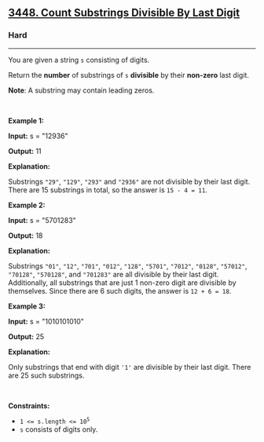 <h2><a href="https://leetcode.com/problems/count-substrings-divisible-by-last-digit">3448. Count Substrings Divisible By Last Digit</a></h2><h3>Hard</h3><hr><p>You are given a string <code>s</code> consisting of digits.</p>

<p>Return the <strong>number</strong> of <span data-keyword="substring-nonempty">substrings</span> of <code>s</code> <strong>divisible</strong> by their <strong>non-zero</strong> last digit.</p>

<p><strong>Note</strong>: A substring may contain leading zeros.</p>

<p>&nbsp;</p>
<p><strong class="example">Example 1:</strong></p>

<div class="example-block">
<p><strong>Input:</strong> <span class="example-io">s = &quot;12936&quot;</span></p>

<p><strong>Output:</strong> <span class="example-io">11</span></p>

<p><strong>Explanation:</strong></p>

<p>Substrings <code>&quot;29&quot;</code>, <code>&quot;129&quot;</code>, <code>&quot;293&quot;</code> and <code>&quot;2936&quot;</code> are not divisible by their last digit. There are 15 substrings in total, so the answer is <code>15 - 4 = 11</code>.</p>
</div>

<p><strong class="example">Example 2:</strong></p>

<div class="example-block">
<p><strong>Input:</strong> <span class="example-io">s = &quot;5701283&quot;</span></p>

<p><strong>Output:</strong> <span class="example-io">18</span></p>

<p><strong>Explanation:</strong></p>

<p>Substrings <code>&quot;01&quot;</code>, <code>&quot;12&quot;</code>, <code>&quot;701&quot;</code>, <code>&quot;012&quot;</code>, <code>&quot;128&quot;</code>, <code>&quot;5701&quot;</code>, <code>&quot;7012&quot;</code>, <code>&quot;0128&quot;</code>, <code>&quot;57012&quot;</code>, <code>&quot;70128&quot;</code>, <code>&quot;570128&quot;</code>, and <code>&quot;701283&quot;</code> are all divisible by their last digit. Additionally, all substrings that are just 1 non-zero digit are divisible by themselves. Since there are 6 such digits, the answer is <code>12 + 6 = 18</code>.</p>
</div>

<p><strong class="example">Example 3:</strong></p>

<div class="example-block">
<p><strong>Input:</strong> <span class="example-io">s = &quot;1010101010&quot;</span></p>

<p><strong>Output:</strong> <span class="example-io">25</span></p>

<p><strong>Explanation:</strong></p>

<p>Only substrings that end with digit <code>&#39;1&#39;</code> are divisible by their last digit. There are 25 such substrings.</p>
</div>

<p>&nbsp;</p>
<p><strong>Constraints:</strong></p>

<ul>
	<li><code>1 &lt;= s.length &lt;= 10<sup>5</sup></code></li>
	<li><code>s</code> consists of digits only.</li>
</ul>
